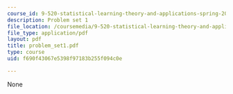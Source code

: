 ```yaml
---
course_id: 9-520-statistical-learning-theory-and-applications-spring-2003
description: Problem set 1
file_location: /coursemedia/9-520-statistical-learning-theory-and-applications-spring-2003/f690f43067e5398f97183b255f094c0e_problem_set1.pdf
file_type: application/pdf
layout: pdf
title: problem_set1.pdf
type: course
uid: f690f43067e5398f97183b255f094c0e

---
```

None